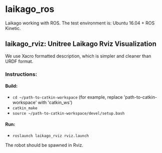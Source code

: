 # laikago_ros
Laikago working with ROS. The test environment is: Ubuntu 16.04 + ROS Kinetic.

## laikago_rviz: Unitree Laikago Rviz Visualization

We use Xacro formatted description, which is simpler and cleaner than URDF format.
### Instructions:
#### Build:
* `cd ~/path-to-catkin-workspace` (for example, replace 'path-to-catkin-workspace' with 'catkin_ws')
* `catkin_make`
* `source ~/path-to-catkin-workspace/devel/setup.bash`
#### Run:
* `roslaunch laikago_rviz rviz.launch`

The robot should be spawned in Rviz.
